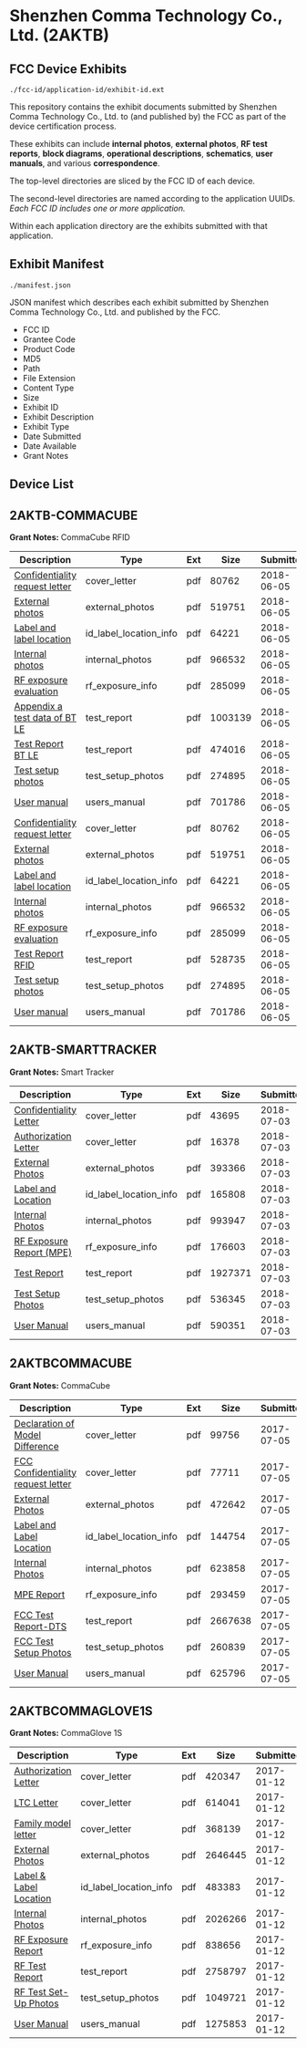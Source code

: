 # Shenzhen Comma Technology Co., Ltd. (2AKTB)
## FCC Device Exhibits

```
./fcc-id/application-id/exhibit-id.ext
```

This repository contains the exhibit documents submitted by Shenzhen Comma Technology Co., Ltd. to (and published by) the FCC as part of the device certification process.

These exhibits can include **internal photos**, **external photos**, **RF test reports**, **block diagrams**, **operational descriptions**, **schematics**, **user manuals**, and various **correspondence**.

The top-level directories are sliced by the FCC ID of each device.

The second-level directories are named according to the application UUIDs. *Each FCC ID includes one or more application.*

Within each application directory are the exhibits submitted with that application. 

## Exhibit Manifest

```
./manifest.json
```

JSON manifest which describes each exhibit submitted by Shenzhen Comma Technology Co., Ltd. and published by the FCC.

- FCC ID
- Grantee Code
- Product Code
- MD5
- Path
- File Extension
- Content Type
- Size
- Exhibit ID
- Exhibit Description
- Exhibit Type
- Date Submitted
- Date Available
- Grant Notes

## Device List
## 2AKTB-COMMACUBE
**Grant Notes:** CommaCube RFID

| Description | Type | Ext | Size | Submitted | Available |
| ----------- | ---- | --- | ---- | --------- | --------- |
| [Confidentiality request letter](2AKTB-COMMACUBE/23b33d6270acaea5a9c61659e22f5cce/3875851.pdf) | cover_letter | pdf | 80762 | 2018-06-05 | 2018-06-05 |
| [External photos](2AKTB-COMMACUBE/23b33d6270acaea5a9c61659e22f5cce/3875852.pdf) | external_photos | pdf | 519751 | 2018-06-05 | 2018-06-05 |
| [Label and label location](2AKTB-COMMACUBE/23b33d6270acaea5a9c61659e22f5cce/3875854.pdf) | id_label_location_info | pdf | 64221 | 2018-06-05 | 2018-06-05 |
| [Internal photos](2AKTB-COMMACUBE/23b33d6270acaea5a9c61659e22f5cce/3875853.pdf) | internal_photos | pdf | 966532 | 2018-06-05 | 2018-06-05 |
| [RF exposure evaluation](2AKTB-COMMACUBE/23b33d6270acaea5a9c61659e22f5cce/3875856.pdf) | rf_exposure_info | pdf | 285099 | 2018-06-05 | 2018-06-05 |
| [Appendix a test data of BT LE](2AKTB-COMMACUBE/23b33d6270acaea5a9c61659e22f5cce/3875849.pdf) | test_report | pdf | 1003139 | 2018-06-05 | 2018-06-05 |
| [Test Report BT LE](2AKTB-COMMACUBE/23b33d6270acaea5a9c61659e22f5cce/3875858.pdf) | test_report | pdf | 474016 | 2018-06-05 | 2018-06-05 |
| [Test setup photos](2AKTB-COMMACUBE/23b33d6270acaea5a9c61659e22f5cce/3875859.pdf) | test_setup_photos | pdf | 274895 | 2018-06-05 | 2018-06-05 |
| [User manual](2AKTB-COMMACUBE/23b33d6270acaea5a9c61659e22f5cce/3875860.pdf) | users_manual | pdf | 701786 | 2018-06-05 | 2018-06-05 |
| [Confidentiality request letter](2AKTB-COMMACUBE/f3efbcaa9181ebc1f171b05df690e6d5/3875851.pdf) | cover_letter | pdf | 80762 | 2018-06-05 | 2018-06-05 |
| [External photos](2AKTB-COMMACUBE/f3efbcaa9181ebc1f171b05df690e6d5/3875852.pdf) | external_photos | pdf | 519751 | 2018-06-05 | 2018-06-05 |
| [Label and label location](2AKTB-COMMACUBE/f3efbcaa9181ebc1f171b05df690e6d5/3875854.pdf) | id_label_location_info | pdf | 64221 | 2018-06-05 | 2018-06-05 |
| [Internal photos](2AKTB-COMMACUBE/f3efbcaa9181ebc1f171b05df690e6d5/3875853.pdf) | internal_photos | pdf | 966532 | 2018-06-05 | 2018-06-05 |
| [RF exposure evaluation](2AKTB-COMMACUBE/f3efbcaa9181ebc1f171b05df690e6d5/3875856.pdf) | rf_exposure_info | pdf | 285099 | 2018-06-05 | 2018-06-05 |
| [Test Report RFID](2AKTB-COMMACUBE/f3efbcaa9181ebc1f171b05df690e6d5/3875901.pdf) | test_report | pdf | 528735 | 2018-06-05 | 2018-06-05 |
| [Test setup photos](2AKTB-COMMACUBE/f3efbcaa9181ebc1f171b05df690e6d5/3875859.pdf) | test_setup_photos | pdf | 274895 | 2018-06-05 | 2018-06-05 |
| [User manual](2AKTB-COMMACUBE/f3efbcaa9181ebc1f171b05df690e6d5/3875860.pdf) | users_manual | pdf | 701786 | 2018-06-05 | 2018-06-05 |
## 2AKTB-SMARTTRACKER
**Grant Notes:** Smart Tracker

| Description | Type | Ext | Size | Submitted | Available |
| ----------- | ---- | --- | ---- | --------- | --------- |
| [Confidentiality Letter](2AKTB-SMARTTRACKER/445729292dc5d71c864d69ec0b57f9e8/3911060.pdf) | cover_letter | pdf | 43695 | 2018-07-03 | 2018-07-03 |
| [Authorization Letter](2AKTB-SMARTTRACKER/445729292dc5d71c864d69ec0b57f9e8/3911061.pdf) | cover_letter | pdf | 16378 | 2018-07-03 | 2018-07-03 |
| [External Photos](2AKTB-SMARTTRACKER/445729292dc5d71c864d69ec0b57f9e8/3911056.pdf) | external_photos | pdf | 393366 | 2018-07-03 | 2018-07-03 |
| [Label and Location](2AKTB-SMARTTRACKER/445729292dc5d71c864d69ec0b57f9e8/3911062.pdf) | id_label_location_info | pdf | 165808 | 2018-07-03 | 2018-07-03 |
| [Internal Photos](2AKTB-SMARTTRACKER/445729292dc5d71c864d69ec0b57f9e8/3911057.pdf) | internal_photos | pdf | 993947 | 2018-07-03 | 2018-07-03 |
| [RF Exposure Report (MPE)](2AKTB-SMARTTRACKER/445729292dc5d71c864d69ec0b57f9e8/3911063.pdf) | rf_exposure_info | pdf | 176603 | 2018-07-03 | 2018-07-03 |
| [Test Report](2AKTB-SMARTTRACKER/445729292dc5d71c864d69ec0b57f9e8/3911064.pdf) | test_report | pdf | 1927371 | 2018-07-03 | 2018-07-03 |
| [Test Setup Photos](2AKTB-SMARTTRACKER/445729292dc5d71c864d69ec0b57f9e8/3911058.pdf) | test_setup_photos | pdf | 536345 | 2018-07-03 | 2018-07-03 |
| [User Manual](2AKTB-SMARTTRACKER/445729292dc5d71c864d69ec0b57f9e8/3911059.pdf) | users_manual | pdf | 590351 | 2018-07-03 | 2018-07-03 |
## 2AKTBCOMMACUBE
**Grant Notes:** CommaCube

| Description | Type | Ext | Size | Submitted | Available |
| ----------- | ---- | --- | ---- | --------- | --------- |
| [Declaration of Model Difference](2AKTBCOMMACUBE/0bd7eae87692432f1ea874fa0cf87d1d/3451670.pdf) | cover_letter | pdf | 99756 | 2017-07-05 | 2017-07-05 |
| [FCC Confidentiality request letter](2AKTBCOMMACUBE/0bd7eae87692432f1ea874fa0cf87d1d/3451672.pdf) | cover_letter | pdf | 77711 | 2017-07-05 | 2017-07-05 |
| [External Photos](2AKTBCOMMACUBE/0bd7eae87692432f1ea874fa0cf87d1d/3451671.pdf) | external_photos | pdf | 472642 | 2017-07-05 | 2017-07-05 |
| [Label and Label Location](2AKTBCOMMACUBE/0bd7eae87692432f1ea874fa0cf87d1d/3451676.pdf) | id_label_location_info | pdf | 144754 | 2017-07-05 | 2017-07-05 |
| [Internal Photos](2AKTBCOMMACUBE/0bd7eae87692432f1ea874fa0cf87d1d/3451707.pdf) | internal_photos | pdf | 623858 | 2017-07-05 | 2017-07-05 |
| [MPE Report](2AKTBCOMMACUBE/0bd7eae87692432f1ea874fa0cf87d1d/3451677.pdf) | rf_exposure_info | pdf | 293459 | 2017-07-05 | 2017-07-05 |
| [FCC Test Report-DTS](2AKTBCOMMACUBE/0bd7eae87692432f1ea874fa0cf87d1d/3451673.pdf) | test_report | pdf | 2667638 | 2017-07-05 | 2017-07-05 |
| [FCC Test Setup Photos](2AKTBCOMMACUBE/0bd7eae87692432f1ea874fa0cf87d1d/3451674.pdf) | test_setup_photos | pdf | 260839 | 2017-07-05 | 2017-07-05 |
| [User Manual](2AKTBCOMMACUBE/0bd7eae87692432f1ea874fa0cf87d1d/3451680.pdf) | users_manual | pdf | 625796 | 2017-07-05 | 2017-07-05 |
## 2AKTBCOMMAGLOVE1S
**Grant Notes:** CommaGlove 1S

| Description | Type | Ext | Size | Submitted | Available |
| ----------- | ---- | --- | ---- | --------- | --------- |
| [Authorization Letter](2AKTBCOMMAGLOVE1S/a4c263b83c9db47f9e323619184af0ad/3257267.pdf) | cover_letter | pdf | 420347 | 2017-01-12 | 2017-01-13 |
| [LTC Letter](2AKTBCOMMAGLOVE1S/a4c263b83c9db47f9e323619184af0ad/3257268.pdf) | cover_letter | pdf | 614041 | 2017-01-12 | 2017-01-13 |
| [Family model letter](2AKTBCOMMAGLOVE1S/a4c263b83c9db47f9e323619184af0ad/3257269.pdf) | cover_letter | pdf | 368139 | 2017-01-12 | 2017-01-13 |
| [External Photos](2AKTBCOMMAGLOVE1S/a4c263b83c9db47f9e323619184af0ad/3257270.pdf) | external_photos | pdf | 2646445 | 2017-01-12 | 2017-01-13 |
| [Label & Label Location](2AKTBCOMMAGLOVE1S/a4c263b83c9db47f9e323619184af0ad/3257271.pdf) | id_label_location_info | pdf | 483383 | 2017-01-12 | 2017-01-13 |
| [Internal Photos](2AKTBCOMMAGLOVE1S/a4c263b83c9db47f9e323619184af0ad/3257272.pdf) | internal_photos | pdf | 2026266 | 2017-01-12 | 2017-01-13 |
| [RF Exposure Report](2AKTBCOMMAGLOVE1S/a4c263b83c9db47f9e323619184af0ad/3257274.pdf) | rf_exposure_info | pdf | 838656 | 2017-01-12 | 2017-01-13 |
| [RF Test Report](2AKTBCOMMAGLOVE1S/a4c263b83c9db47f9e323619184af0ad/3257276.pdf) | test_report | pdf | 2758797 | 2017-01-12 | 2017-01-13 |
| [RF Test Set-Up Photos](2AKTBCOMMAGLOVE1S/a4c263b83c9db47f9e323619184af0ad/3257277.pdf) | test_setup_photos | pdf | 1049721 | 2017-01-12 | 2017-01-13 |
| [User Manual](2AKTBCOMMAGLOVE1S/a4c263b83c9db47f9e323619184af0ad/3257278.pdf) | users_manual | pdf | 1275853 | 2017-01-12 | 2017-01-13 |
